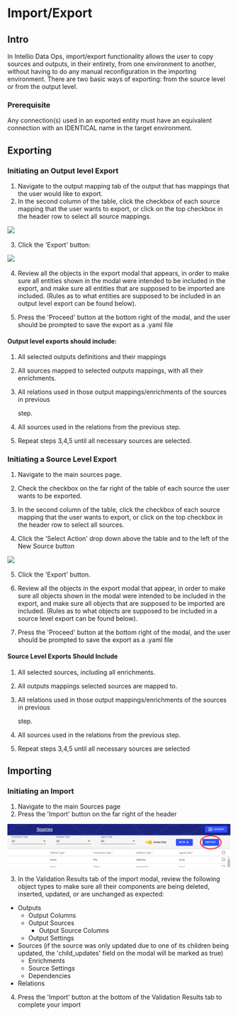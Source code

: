 # Import/Export

## Intro <a id="intro"></a>

In Intellio Data Ops, import/export functionality allows the user to copy sources and outputs, in their entirety, from one environment to another, without having to do any manual reconfiguration in the importing environment. There are two basic ways of exporting: from the source level or from the output level.

### Prerequisite <a id="prerequisite"></a>

Any connection\(s\) used in an exported entity must have an equivalent connection with an IDENTICAL name in the target environment.

## Exporting <a id="exporting"></a>

### Initiating an Output level Export <a id="initiating-an-output-level-export"></a>

1. Navigate to the output mapping tab of the output that has mappings that the user would like to export.
2. In the second column of the table, click the checkbox of each source mapping that the user wants to export, or click on the top checkbox in the header row to select all source mappings.

![](https://gblobscdn.gitbook.com/assets%2F-LhufZT729fit8K2vT1H%2F-MG4ZWMba75CH6Lqq51A%2F-MG4vpxJOk44VaqD8e1w%2Fimage.png?alt=media&token=2d9ac9be-c8d1-4d86-8d4c-d85e7cf69f4e)

3. Click the 'Export' button:

![](https://gblobscdn.gitbook.com/assets%2F-LhufZT729fit8K2vT1H%2F-MG4ZWMba75CH6Lqq51A%2F-MG4xXtNdqkG_7AHC7MW%2Fimage.png?alt=media&token=ff1b1927-6a70-4e64-adc4-41de9d61672e)

4. Review all the objects in the export modal that appears, in order to make sure all entities shown in the modal were intended to be included in the export, and make sure all entities that are supposed to be imported are included. \(Rules as to what entities are supposed to be included in an output level export can be found below\).

5. Press the 'Proceed' button at the bottom right of the modal, and the user should be prompted to save the export as a .yaml file

#### Output level exports should include:

1. All selected outputs definitions and their mappings
2. All sources mapped to selected outputs mappings, with all their enrichments.
3. All relations used in those output mappings/enrichments of the sources in previous

   step.

4. All sources used in the relations from the previous step.
5. Repeat steps 3,4,5 until all necessary sources are selected.



### Initiating a Source Level Export <a id="initiating-a-source-level-export"></a>

1. Navigate to the main sources page.

2. Check the checkbox on the far right of the table of each source the user wants to be exported.

3. In the second column of the table, click the checkbox of each source mapping that the user wants to export, or click on the top checkbox in the header row to select all sources.

4. Click the 'Select Action' drop down above the table and to the left of the New Source button

![](https://gblobscdn.gitbook.com/assets%2F-LhufZT729fit8K2vT1H%2F-MG5HA1Cht45OUleIMUK%2F-MG5IGpldTxJQs1mvyRH%2Fimage.png?alt=media&token=a894014b-3341-44e6-bf19-c31aa09f0028)

5. Click the 'Export' button.

6. Review all the objects in the export modal that appear, in order to make sure all objects shown in the modal were intended to be included in the export, and make sure all objects that are supposed to be imported are included. \(Rules as to what objects are supposed to be included in a source level export can be found below\).‌

7. Press the 'Proceed' button at the bottom right of the modal, and the user should be prompted to save the export as a .yaml file

#### Source Level Exports Should Include

1. All selected sources, including all enrichments.
2. All outputs mappings selected sources are mapped to.
3. All relations used in those output mappings/enrichments of the sources in previous

   step.

4. All sources used in the relations from the previous step.
5. Repeat steps 3,4,5 until all necessary sources are selected



## Importing <a id="importing"></a>

### ​Initiating an Import

1. Navigate to the main Sources page   
2. Press the 'Import' button on the far right of the header

![](../.gitbook/assets/image%20%28258%29.png)

3. In the Validation Results tab of the import modal, review the following object types to make sure all their components are being deleted, inserted, updated, or are unchanged as expected:

* Outputs
  * Output Columns
  * Output Sources
    * Output Source Columns
  * Output Settings
* Sources \(if the source was only updated due to one of its children being updated, the 'child\_updates' field on the modal will be marked as true\)
  * Enrichments
  * Source Settings
  * Dependencies
* Relations

4. Press the 'Import' button at the bottom of the Validation Results tab to complete your import

